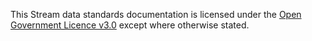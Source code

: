 This Stream data standards documentation is licensed under the [Open Government Licence v3.0](https://www.nationalarchives.gov.uk/doc/open-government-licence/version/3/) except where otherwise stated.

